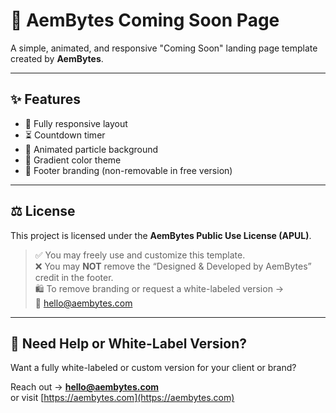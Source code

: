 # 🚧 AemBytes Coming Soon Page

A simple, animated, and responsive "Coming Soon" landing page template created by **AemBytes**.

---

## ✨ Features

- 🎯 Fully responsive layout
- ⏳ Countdown timer
- 🎇 Animated particle background
- 🎨 Gradient color theme
- 📌 Footer branding (non-removable in free version)

---

## ⚖️ License

This project is licensed under the **AemBytes Public Use License (APUL)**.

> ✅ You may freely use and customize this template.  
> ❌ You may **NOT** remove the “Designed & Developed by AemBytes” credit in the footer.  
> 🛍️ To remove branding or request a white-labeled version →  
📩 [hello@aembytes.com](mailto:hello@aembytes.com)

---

## 📩 Need Help or White-Label Version?

Want a fully white-labeled or custom version for your client or brand?

Reach out → **[hello@aembytes.com](mailto:hello@aembytes.com)**  
or visit [https://aembytes.com](https://aembytes.com)
